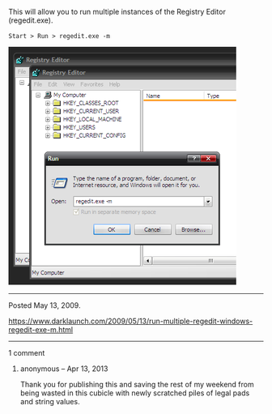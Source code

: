 This will allow you to run multiple instances of the Registry Editor (regedit.exe).
```
Start > Run > regedit.exe -m
```

<img alt="" src="/img/uploads/2011-11/launch-multiple-instances-of-regedit.png" />

---

Posted May 13, 2009.

https://www.darklaunch.com/2009/05/13/run-multiple-regedit-windows-regedit-exe-m.html

---

1 comment

<ol>
    <li>
        <div>
            anonymous &ndash; Apr 13, 2013
            <div>
                <p>Thank you for publishing this and saving the rest of my weekend from being wasted in this cubicle with newly scratched piles of legal pads and string values.</p>
            </div>
        </div>
    </li>
</ol>
